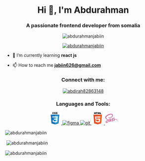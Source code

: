 <h1 align="center">Hi 👋, I'm Abdurahman</h1>
<h3 align="center">A passionate frontend developer from somalia</h3>

<p align="center"> <img src="https://komarev.com/ghpvc/?username=abdurahmanjabiin&label=Profile%20views&color=0e75b6&style=flat" alt="abdurahmanjabiin" /> </p>

<p align="center"> <a href="https://github.com/ryo-ma/github-profile-trophy"><img src="https://github-profile-trophy.vercel.app/?username=abdurahmanjabiin" alt="abdurahmanjabiin" /></a> </p>

- 🌱 I’m currently learning **react js**

- 📫 How to reach me **jabiin626@gmail.com**

<h3 align="center">Connect with me:</h3>
<p align="center">
<a href="https://twitter.com/abdirah82863148" target="blank"><img align="center" src="https://raw.githubusercontent.com/rahuldkjain/github-profile-readme-generator/master/src/images/icons/Social/twitter.svg" alt="abdirah82863148" height="30" width="40" /></a>
</p>

<h3 align="center">Languages and Tools:</h3>
<p align="center"> <a href="https://www.w3schools.com/css/" target="_blank" rel="noreferrer"> <img src="https://raw.githubusercontent.com/devicons/devicon/master/icons/css3/css3-original-wordmark.svg" alt="css3" width="40" height="40"/> </a> <a href="https://www.figma.com/" target="_blank" rel="noreferrer"> <img src="https://www.vectorlogo.zone/logos/figma/figma-icon.svg" alt="figma" width="40" height="40"/> </a> <a href="https://git-scm.com/" target="_blank" rel="noreferrer"> <img src="https://www.vectorlogo.zone/logos/git-scm/git-scm-icon.svg" alt="git" width="40" height="40"/> </a> <a href="https://www.w3.org/html/" target="_blank" rel="noreferrer"> <img src="https://raw.githubusercontent.com/devicons/devicon/master/icons/html5/html5-original-wordmark.svg" alt="html5" width="40" height="40"/> </a> <a href="https://sass-lang.com" target="_blank" rel="noreferrer"> <img src="https://raw.githubusercontent.com/devicons/devicon/master/icons/sass/sass-original.svg" alt="sass" width="40" height="40"/> </a> </p><p><img align="center" src="https://github-readme-stats.vercel.app/api/top-langs?username=abdurahmanjabiin&show_icons=true&locale=en&layout=compact" alt="abdurahmanjabiin" /></p><p>&nbsp;<img align="center" src="https://github-readme-stats.vercel.app/api?username=abdurahmanjabiin&show_icons=true&locale=en" alt="abdurahmanjabiin" /></p><p><img align="center" src="https://github-readme-streak-stats.herokuapp.com/?user=abdurahmanjabiin&" alt="abdurahmanjabiin" /></p>

